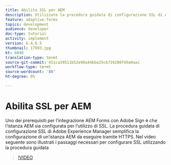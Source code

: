 ```yaml
---
title: Abilita SSL per AEM
description: Utilizzate la procedura guidata di configurazione SSL di Adobe Experience Manager per impostare un'istanza AEM da eseguire tramite HTTPS.
feature: adaptive-forms
topics: development
audience: developer
doc-type: tutorial
activity: implement
version: 6.4,6.5
thumbnail: 17993.jpg
kt: 6046
translation-type: tm+mt
source-git-commit: 451ca39511b52e90a44bba25c6739280f49a0aac
workflow-type: tm+mt
source-wordcount: '80'
ht-degree: 0%

---
```



# Abilita SSL per AEM

Uno dei prerequisiti per l’integrazione  AEM Forms con  Adobe Sign è che l’istanza AEM sia configurata per l’utilizzo di SSL. La procedura guidata di configurazione SSL di Adobe Experience Manager semplifica la configurazione di un’istanza AEM da eseguire tramite HTTPS.
Nel video seguente sono illustrati i passaggi necessari per configurare SSL utilizzando la procedura guidata

>[!VIDEO](https://video.tv.adobe.com/v/17993/?quality=9&learn=on)